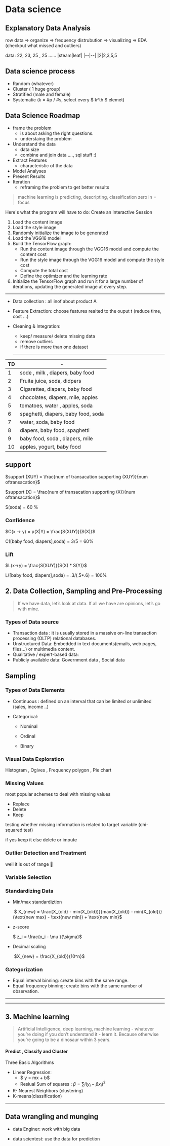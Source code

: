 # Data science
## Explanatory Data Analysis
 row data => organize => frequency distrubution => visualizing => EDA (checkout what missed and outliers)

 data:  22, 23, 25 , 25 ...... 
 |steam|leaf|
  |--|--|
  |2|2,3,5,5

 ## Data science process
 * Random (whatever)
 * Cluster ( 1 huge group)
 * Stratified (male and female)
 * Systematic (k = #p / #s,  select every $ k^th $ elemet)

## Data Science Roadmap
* frame the problem 
    *  is about asking the right questions.
    *  understaing the problem
* Understand the data
    * data size
    * combine and join data ...., sql stuff :)
* Extract Features
    * characteristic of the data
* Model Analyses
* Present Results
* Iteration 
    * reframing the problem to get better results 
> machine learning is predicting, descripting, classification
> zero in = focus

Here's what the program will have to do:
Create an Interactive Session

1. Load the content image 
2. Load the style image
3. Randomly initialize the image to be generated 
4. Load the VGG16 model
5. Build the TensorFlow graph:
    - Run the content image through the VGG16 model and compute the content cost
    - Run the style image through the VGG16 model and compute the style cost
    - Compute the total cost
    - Define the optimizer and the learning rate
6. Initialize the TensorFlow graph and run it for a large number of iterations, updating the generated image at every step.

----

* Data collection : all inof about product A

* Feature Extraction: choose features realted to the ouput t (reduce time, cost ...)

* Cleaning & Integration: 
  * keep/ measure/ delete missing data
  * remove outliers
  * if there is more than one dataset 

  ---


| TD   | -                                   |
| ---- | ----------------------------------- |
| 1    | sode , milk , diapers, baby food    |
| 2    | Fruite juice, soda, didpers         |
| 3    | Cigarettes, diapers, baby food      |
| 4    | chocolates, diapers, mile, apples   |
| 5    | tomatoes, water , apples, soda      |
| 6    | spaghetti, diapers, baby food, soda |
| 7    | water, soda, baby food              |
| 8    | diapers, baby food, spaghetti       |
| 9    | baby food, soda , diapers, mile     |
| 10   | apples, yogurt, baby food           |



## support

$support (XUY) = \frac{num of transacation supporting (XUY)}{num oftransacation}$ 

$support (X) = \frac{num of transacation supporting (X)}{num oftransacation}$ 

S(soda) = 60 %

### Confidence

$C(x -> y) = p(X|Y) = \frac{S(XUY)}{S(X)}$

C([baby food, diapers],soda) = 3/5 = 60%

### Lift

$L(x->y) = \frac{S(XUY)}{S(X) * S(Y)}$

L([baby food, diapers],soda) = .3/(.5*.6) = 100%





## 2. Data Collection, Sampling and Pre-Processing



> If we have data, let’s look at data. If all we have
> are opinions, let’s go with mine.

### Types of Data source

* Transaction data : it is usually stored in a massive on-line transaction processing (OLTP) relational databases.
* Unstructured Data: Embedded in text documents(emails, web pages, files...) or multimedia content.
* Qualitative / expert-based data: 
* Publicly available data: Government data , Social data

## Sampling

### Types of Data Elements

* Continuous : defined on an interval that can be limited or unlimited (sales, income ..)

* Categorical:

  * Nominal

  * Ordinal
  * Binary

### Visual Data Exploration

Histogram , Ogives , Frequency polygon , Pie chart

### Missing Values

most popular schemes to deal with missing values

* Replace 
* Delete
* Keep

testing whether missing information is related to target variable (chi-squared test) 

if yes keep it else delete or impute

### Outlier Detection and Treatment

well it is out of range :frog:

### Variable Selection

### Standardizing Data

* Min/max standardiztion

  ​	$ X_{new} = \frac{X_{old} - min(X_{old})}{max(X_{old}) -  min(X_{old})} (\text{new max} - \text{new min}) + \text{new min}$

* z-score

  $ z_i = \frac{x_i - \mu }{\sigma}$

* Decimal scaling

  ​	$X_{new} = \frac{X_{old}}{10^n}$

### Gategorization

* Equal interval binning: create bins with the same range.
* Equal frequency binning: create bins with the same number of observation.

---

---



##  3. Machine learning

> Artificial Intelligence, deep learning, machine
> learning - whatever you’re doing if you don’t
> understand it - learn it. Because otherwise
> you’re going to be a dinosaur within 3 years. 

#### Predict , Classify and Cluster

Three Basic Algorithms

* Linear Regression: 
  * $ y = mx + b$
  * Resiual Sum of squares : $\beta = \sum i(y_i - \beta x_i)^2$ 
* K- Nearest Neighbors (clustering)
* K-means(classification)



---



## Data wrangling and munging

* data Enginer: work with big data

* data scientest: use the data for prediction
